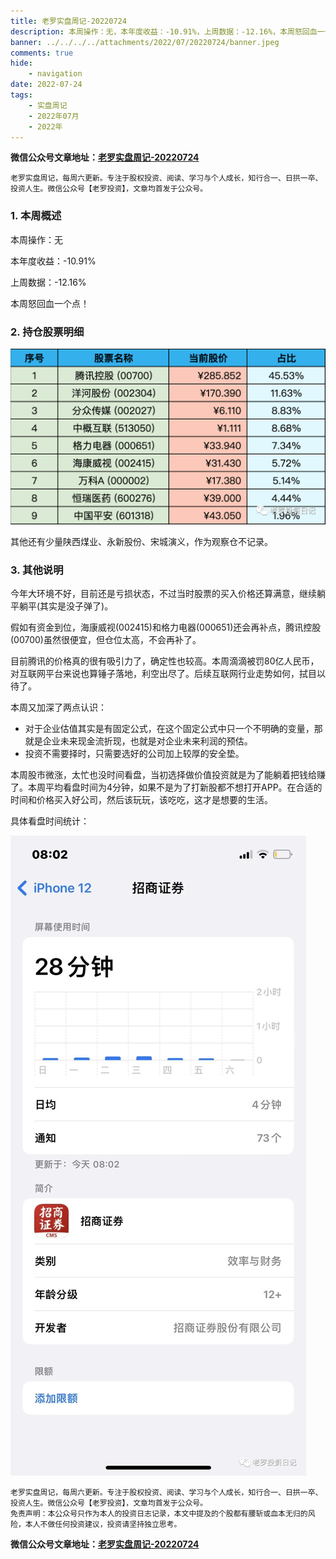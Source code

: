 ```yaml
---
title: 老罗实盘周记-20220724
description: 本周操作：无，本年度收益：-10.91%，上周数据：-12.16%，本周怒回血一个点！其他还有少量陕西煤业、永新股份、宋城演义，作为观察仓不记录。今年大环境不好，目前还是亏损状态，不过当时股票的买入价格还算满意，继续躺平躺平(其实是没子弹了)。假如有资金到位，海康威视(002415)和格力电器(000651)还会再补点，腾讯控股(00700)虽然很便宜，但仓位太高，不会再补了。
banner: ../../../../attachments/2022/07/20220724/banner.jpeg
comments: true
hide:
    - navigation
date: 2022-07-24
tags:
    - 实盘周记
    - 2022年07月
    - 2022年
---
```


__微信公众号文章地址：[老罗实盘周记-20220724](https://mp.weixin.qq.com/s/V3GwVW2DcXnaYZov-XVYFw)__

```
老罗实盘周记，每周六更新。专注于股权投资、阅读、学习与个人成长，知行合一、日拱一卒、投资人生。微信公众号【老罗投资】，文章均首发于公众号。
```

### 1. 本周概述

本周操作：<span class="red">无</span>

本年度收益：<span class="green">-10.91%</span>

上周数据：<span class="green">-12.16%</span>

本周怒回血一个点！

### 2. 持仓股票明细

![持仓股票明细 (港股已换算为人民币)](../../../attachments/2022/07/20220724/1.png)

其他还有少量陕西煤业、永新股份、宋城演义，作为观察仓不记录。

### 3. 其他说明

今年大环境不好，目前还是亏损状态，不过当时股票的买入价格还算满意，继续躺平躺平(其实是没子弹了)。

假如有资金到位，海康威视(002415)和格力电器(000651)还会再补点，腾讯控股(00700)虽然很便宜，但仓位太高，不会再补了。

目前腾讯的价格真的很有吸引力了，确定性也较高。本周滴滴被罚80亿人民币，对互联网平台来说也算锤子落地，利空出尽了。后续互联网行业走势如何，拭目以待了。

本周又加深了两点认识：

+ 对于企业估值其实是有固定公式，在这个固定公式中只一个不明确的变量，那就是企业未来现金流折现，也就是对企业未来利润的预估。
+ 投资不需要择时，只需要选好的公司加上较厚的安全垫。

本周股市微涨，太忙也没时间看盘，当初选择做价值投资就是为了能躺着把钱给赚了。本周平均看盘时间为4分钟，如果不是为了打新股都不想打开APP。在合适的时间和价格买入好公司，然后该玩玩，该吃吃，这才是想要的生活。

具体看盘时间统计：

![看盘时间统计](../../../attachments/2022/07/20220724/2.jpeg)

```
老罗实盘周记，每周六更新。专注于股权投资、阅读、学习与个人成长，知行合一、日拱一卒、投资人生。微信公众号【老罗投资】，文章均首发于公众号。
免责声明：本公众号只作为本人的投资日志记录，本文中提及的个股都有腰斩或血本无归的风险，本人不做任何投资建议，投资请坚持独立思考。
```

__微信公众号文章地址：[老罗实盘周记-20220724](https://mp.weixin.qq.com/s/V3GwVW2DcXnaYZov-XVYFw)__